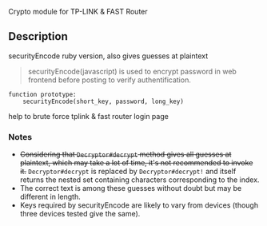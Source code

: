 Crypto module for TP-LINK & FAST Router

## Description

securityEncode ruby version, also gives guesses at plaintext    

>securityEncode(javascript) is used to encrypt password in web frontend before posting to verify authentification.   
```
function prototype:   
    securityEncode(short_key, password, long_key)
```

help to brute force tplink & fast router login page

### Notes

* ~~Considering that `Decryptor#decrypt` method gives all guesses at plaintext, which may take a lot of time, it's not recommended to invoke it.~~
`Decryptor#decrypt` is replaced by `Decryptor#decrypt!` and itself returns the nested set containing characters corresponding to the index.
* The correct text is among these guesses without doubt but may be different in length.
* Keys required by securityEncode are likely to vary from devices (though three devices tested give the same).